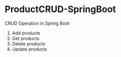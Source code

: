 # ProductCRUD-SpringBoot
CRUD Operation in Spring Boot

1. Add products
2. Get products
3. Delete products
4. Update products
